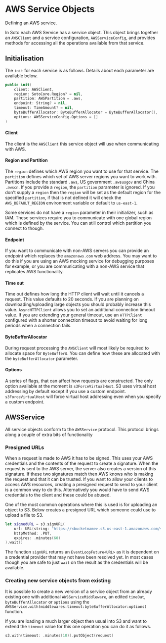 # AWS Service Objects

Defining an AWS service.

In Soto each AWS Service has a service object. This object brings together an `AWSClient` and a service configuration, `AWSServiceConfig`, and provides methods for accessing all the operations available from that service.

## Initialisation

The `init` for each service is as follows. Details about each parameter are available below.

```swift
public init(
    client: AWSClient,
    region: SotoCore.Region? = nil,
    partition: AWSPartition = .aws,
    endpoint: String? = nil,
    timeout: TimeAmount? = nil,
    byteBufferAllocator: ByteBufferAllocator = ByteBufferAllocator(),
    options: AWSServiceConfig.Options = []
)
```

#### Client

The client is the `AWSClient` this service object will use when communicating with AWS.

#### Region and Partition

The `region` defines which AWS region you want to use for that service. The `partition` defines which set of AWS server regions you want to work with. Partitions include the standard `.aws`, US government `.awsusgov` and China `.awscn`. If you provide a `region`, the `partition` parameter is ignored. If you don't supply a `region` then the `region` will be set as the default region for the specified `partition`, if that is not defined it will check the `AWS_DEFAULT_REGION` environment variable or default to `us-east-1`.

Some services do not have a `region` parameter in their initializer, such as IAM. These services require you to communicate with one global region which is defined by the service. You can still control which partition you connect to though.

#### Endpoint

If you want to communicate with non-AWS servers you can provide an endpoint which replaces the `amazonaws.com` web address. You may want to do this if you are using an AWS mocking service for debugging purposes for example, or you are communicating with a non-AWS service that replicates AWS functionality.

#### Time out

Time out defines how long the HTTP client will wait until it cancels a request. This value defaults to 20 seconds. If you are planning on downloading/uploading large objects you should probably increase this value. `AsyncHTTPClient` allows you to set an additional connection timeout value. If you are extending your general timeout, use an `HTTPClient` configured with a shorter connection timeout to avoid waiting for long periods when a connection fails.

#### ByteBufferAllocator

During request processing the `AWSClient` will most likely be required to allocate space for `ByteBuffer`s. You can define how these are allocated with the `byteBufferAllocator` parameter.

#### Options

A series of flags, that can affect how requests are constructed. The only option available at the moment is `s3ForceVirtualHost`. S3 uses virtual host addressing by default except if you use a custom endpoint. `s3ForceVirtualHost` will force virtual host addressing even when you specify a custom endpoint.

## AWSService

All service objects conform to the `AWSService` protocol. This protocol brings along a couple of extra bits of functionality

### Presigned URLs

When a request is made to AWS it has to be signed. This uses your AWS credentials and the contents of the request to create a signature. When the request is sent to the AWS server, the server also creates a version of this signature. If these two signatures match then AWS knows who is making the request and that it can be trusted. If you want to allow your clients to access AWS resources, creating a presigned request to send to your client is a common way to do this. Alternatively you would have to send AWS credentials to the client and these could be abused.

One of the most common operations where this is used is for uploading an object to S3. Below creates a presigned URL which someone could use to upload a file to S3.
```swift
let signedURL = s3.signURL(
    url: URL(string: "https://<bucketname>.s3.us-east-1.amazonaws.com/<key>")!,
    httpMethod: .PUT,
    expires: .minutes(60)
).wait()
```

The function `signURL` returns an `EventLoopFuture<URL>` as it is dependent on a credential provider that may not have been resolved yet. In most cases though you are safe to just `wait` on the result as the credentials will be available.

### Creating new service objects from existing

It is possible to create a new version of a service object from an already existing one with additional `AWSServiceMiddleware`, an edited `timeOut`, `byteBufferAllocator` or `options` using the `AWSService.with(middlewares:timeout:byteBufferAllocator:options)` function.

If you are loading a much larger object then usual into S3 and want to extend the `timeout` value for this one operation you can do it as follows.
```swift
s3.with(timeout: .minutes(10)).putObject(request)
```
